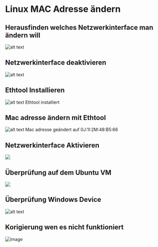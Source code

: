 # Linux MAC Adresse ändern 
## Herausfinden welches Netzwerkinterface man ändern will
![alt text](image.png)

## Netzwerkinterface deaktivieren
![alt text](image-1.png)

## Ethtool Installieren
![alt text](image-2.png)
Ethtool installiert

## Mac adresse ändern mit Ethtool
![alt text](image-4.png)
Mac adresse geändert auf 0J:1I:2M:48:B5:66

## Netzwerkinterface Aktivieren
![](image-5.png)


## Überprüfung auf dem Ubuntu VM
![](image-6.png)


## Überprüfung Windows Device
![alt text](image-7.png)



## Korigierung wen es nicht funktioniert
![image](https://github.com/user-attachments/assets/38267322-b637-44de-986c-e341f833ea02)
